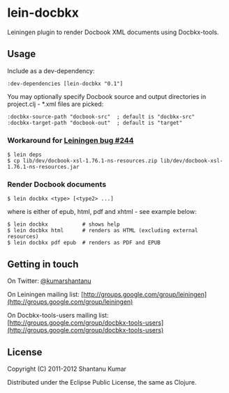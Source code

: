 # lein-docbkx

Leiningen plugin to render Docbook XML documents using Docbkx-tools.


## Usage

Include as a dev-dependency:

    :dev-dependencies [lein-docbkx "0.1"]

You may optionally specify Docbook source and output directories in project.clj - *.xml files are picked:

    :docbkx-source-path "docbook-src"  ; default is "docbkx-src"
    :docbkx-target-path "docbook-out"  ; default is "target"


### Workaround for [Leiningen bug #244](https://github.com/technomancy/leiningen/issues/244)

    $ lein deps
    $ cp lib/dev/docbook-xsl-1.76.1-ns-resources.zip lib/dev/docbook-xsl-1.76.1-ns-resources.jar


### Render Docbook documents

    $ lein docbkx <type> [<type2> ...]

where <type> is either of epub, html, pdf and xhtml - see example below:

    $ lein docbkx           # shows help
    $ lein docbkx html      # renders as HTML (excluding external resources)
    $ lein docbkx pdf epub  # renders as PDF and EPUB


## Getting in touch

On Twitter: [@kumarshantanu](http://twitter.com/kumarshantanu)

On Leiningen mailing list: [http://groups.google.com/group/leiningen](http://groups.google.com/group/leiningen)

On Docbkx-tools-users mailing list: [http://groups.google.com/group/docbkx-tools-users](http://groups.google.com/group/docbkx-tools-users)


## License

Copyright (C) 2011-2012 Shantanu Kumar

Distributed under the Eclipse Public License, the same as Clojure.
